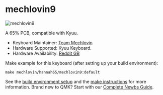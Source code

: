 # mechlovin9

![mechlovin9](https://i.imgur.com/T5Lm6OY.png)

A 65% PCB, compatible with Kyuu.

* Keyboard Maintainer: [Team Mechlovin](https://github.com/mechlovin)
* Hardware Supported: Kyuu Keyboard.
* Hardware Availability: [Reddit GB](https://www.reddit.com/r/mechmarket/comments/i61par/gb_mechlovin_9_a_kyuu_65_keyboard_compatible_pcb/)

Make example for this keyboard (after setting up your build environment):

    make mechlovin/hannah65/mechlovin9:default

See the [build environment setup](https://docs.qmk.fm/#/getting_started_build_tools) and the [make instructions](https://docs.qmk.fm/#/getting_started_make_guide) for more information. Brand new to QMK? Start with our [Complete Newbs Guide](https://docs.qmk.fm/#/newbs).
